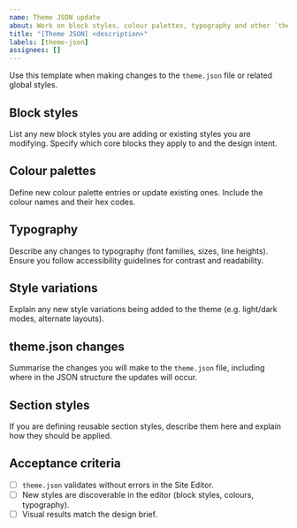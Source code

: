 ```yaml
---
name: Theme JSON update
about: Work on block styles, colour palettes, typography and other `theme.json` settings.
title: "[Theme JSON] <description>"
labels: [theme-json]
assignees: []
---
```


Use this template when making changes to the `theme.json` file or related global styles.

## Block styles

List any new block styles you are adding or existing styles you are modifying. Specify which core blocks they apply to and the design intent.

## Colour palettes

Define new colour palette entries or update existing ones. Include the colour names and their hex codes.

## Typography

Describe any changes to typography (font families, sizes, line heights). Ensure you follow accessibility guidelines for contrast and readability.

## Style variations

Explain any new style variations being added to the theme (e.g. light/dark modes, alternate layouts).

## theme.json changes

Summarise the changes you will make to the `theme.json` file, including where in the JSON structure the updates will occur.

## Section styles

If you are defining reusable section styles, describe them here and explain how they should be applied.

## Acceptance criteria

- [ ] `theme.json` validates without errors in the Site Editor.
- [ ] New styles are discoverable in the editor (block styles, colours, typography).
- [ ] Visual results match the design brief.

